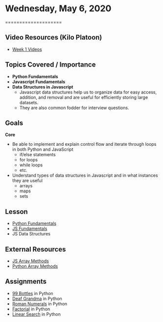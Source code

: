 # Wednesday, May 6, 2020
====================
## Video Resources (Kilo Platoon)
- [Week 1 Videos](https://www.youtube.com/playlist?list=PLu0CiQ7bzwESYJl7C3MPTh64EZP0Od-vW)

## Topics Covered / Importance
- **Python Fundamentals**
- **Javascript Fundamentals**
- **Data Structures in Javascript**
  - Javascript data structures help us to organize data for easy access, addition, and removal and are useful for efficiently storing large datasets.
  - They are also common fodder for interview questions.
​
## Goals
**Core**
- Be able to implement and explain control flow and iterate through loops in both Python and JavaScript
  - if/else statements 
  - for loops
  - while loops 
  - etc.
- Understand types of data structures in Javascript and in what instances they are useful
  - arrays
  - maps 
  - sets
​
## Lesson
- [Python Fundamentals](https://github.com/limaplatoon/curriculum/blob/master/week-01/lecture-materials/python_fundamentals.md)
- [JS Fundamentals](https://github.com/limaplatoon/curriculum/blob/master/week-01/lecture-materials/javascript_control_flow.pdf) 
- JS Data Structures

## External Resources
- [JS Array Methods](https://developer.mozilla.org/en-US/docs/Web/JavaScript/Reference/Global_Objects/Array)
- [Python Array Methods](https://www.programiz.com/python-programming/methods/list)
​
## Assignments
- [99 Bottles](https://github.com/limaplatoon/99-Bottles) in Python
- [Deaf Grandma](https://github.com/limaplatoon/deaf-grandma) in Python
- [Roman Numerals](https://github.com/limaplatoon/roman-numerals) in Python
- [Factorial](https://github.com/limaplatoon/factorial) in Python
- [Linear Search](https://github.com/limaplatoon/linear-search) in Python
